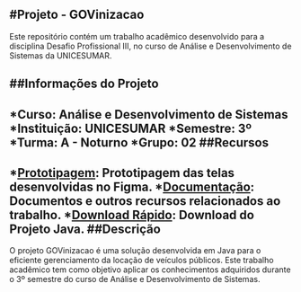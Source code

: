 #Projeto - GOVinizacao
-
Este repositório contém um trabalho acadêmico desenvolvido para a disciplina Desafio Profissional III, no curso de Análise e Desenvolvimento de Sistemas da UNICESUMAR.

##Informações do Projeto
-
*Curso: Análise e Desenvolvimento de Sistemas
*Instituição: UNICESUMAR
*Semestre: 3º
*Turma: A - Noturno
*Grupo: 02
##Recursos
-
*[Prototipagem](https://bit.ly/GOVinicao): Prototipagem das telas desenvolvidas no Figma.
*[Documentação](http://example.net/): Documentos e outros recursos relacionados ao trabalho.
*[Download Rápido](http://example.net/): Download do Projeto Java.
##Descrição
-
O projeto GOVinizacao é uma solução desenvolvida em Java para o eficiente gerenciamento da locação de veículos públicos. Este trabalho acadêmico tem como objetivo aplicar os conhecimentos adquiridos durante o 3º semestre do curso de Análise e Desenvolvimento de Sistemas.
